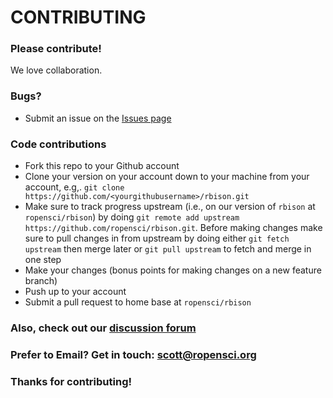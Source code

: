 # CONTRIBUTING #

### Please contribute!

We love collaboration.

### Bugs?

* Submit an issue on the [Issues page](https://github.com/ropensci/rbison/issues)

### Code contributions

* Fork this repo to your Github account
* Clone your version on your account down to your machine from your account, e.g,. `git clone https://github.com/<yourgithubusername>/rbison.git`
* Make sure to track progress upstream (i.e., on our version of `rbison` at `ropensci/rbison`) by doing `git remote add upstream https://github.com/ropensci/rbison.git`. Before making changes make sure to pull changes in from upstream by doing either `git fetch upstream` then merge later or `git pull upstream` to fetch and merge in one step
* Make your changes (bonus points for making changes on a new feature branch)
* Push up to your account
* Submit a pull request to home base at `ropensci/rbison`

### Also, check out our [discussion forum](https://discuss.ropensci.org)

### Prefer to Email? Get in touch: [scott@ropensci.org](mailto:scott@ropensci.org)

### Thanks for contributing!
